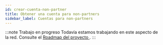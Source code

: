```yaml
---
id: crear-cuenta-non-partner
title: Obtener una cuenta para non-partners
sidebar_label: Cuentas para non-partners
---
```


:::note Trabajo en progreso
Todavía estamos trabajando en este aspecto de la red. Consulte el [Roadmap del proyecto ](../testnet/roadmap).
:::
